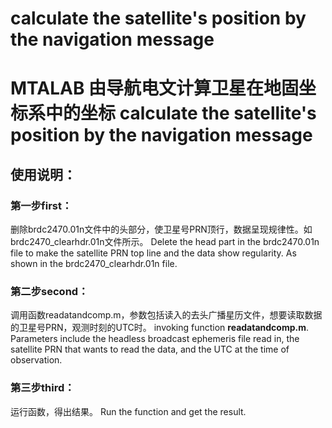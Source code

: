 # calculate the satellite's position by the navigation message
# MTALAB 由导航电文计算卫星在地固坐标系中的坐标 calculate the satellite's position by the navigation message
## 使用说明：

### 第一步first：
删除brdc2470.01n文件中的头部分，使卫星号PRN顶行，数据呈现规律性。如brdc2470_clearhdr.01n文件所示。
Delete the head part in the brdc2470.01n file to make the satellite PRN top line and the data show regularity. As shown in the brdc2470_clearhdr.01n file.
### 第二步second：
调用函数readatandcomp.m，参数包括读入的去头广播星历文件，想要读取数据的卫星号PRN，观测时刻的UTC时。
invoking function **readatandcomp.m**. Parameters include the headless broadcast ephemeris file read in, the satellite PRN that wants to read the data, and the UTC at the time of observation.
### 第三步third：
运行函数，得出结果。
Run the function and get the result.
